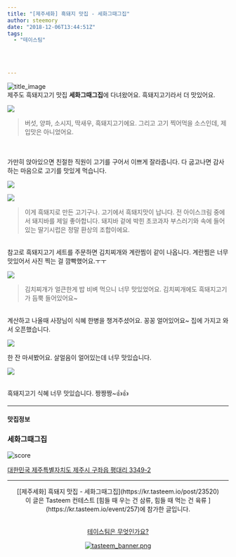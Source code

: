 ```yaml
---
title: "[제주세화] 흑돼지 맛집 - 세화그때그집"
author: steemory
date: "2018-12-06T13:44:51Z"
tags:
  - "테이스팀"
  
  
  
  
---
```

![title_image](https://static.tasteem.io/uploads/3843/post/23520/content_9511fac9-9df6-410a-9e19-e8073cc04c03.jpeg)
<br/>
제주도 흑돼지고기 맛집 **세화그때그집**에 다녀왔어요. 흑돼지고기라서 더 맛있어요.

![](https://static.tasteem.io/uploads/image/image/114328/5fa0a3a4-b59a-4ae0-885c-14e76f2b9884.jpeg)

> 버섯, 양파, 소시지, 딱새우, 흑돼지고기에요. 그리고 고기 찍어먹을 소스인데, 제 입맛은 아니었어요.

<br>
<br>
가만히 앉아있으면 친절한 직원이 고기를 구어서 이쁘게 잘라줍니다. 다 굽고나면 감사하는 마음으로 고기를 맛있게 먹습니다.

![](https://static.tasteem.io/uploads/image/image/114331/8cae3cc4-43b9-45ae-b34b-289caa99e142.jpeg)

![](https://static.tasteem.io/uploads/image/image/114329/8cae3cc4-43b9-45ae-b34b-289caa99e142.jpeg)
> 이게 흑돼지로 만든 고기구나. 고기에서 흑돼지맛이 납니다. 전 아이스크림 중에서 돼지바를 제일 좋아합니다. 돼지바 겉에 박힌 초코과자 부스러기와 속에 들어있는 딸기시럽은 정말 환상의 조합이에요.

<br>참고로 흑돼지고기 세트를 주문하면 김치찌개와 계란찜이 같이 나옵니다. 계란찜은 너무 맛있어서 사진 찍는 걸 깜빡했어요.ㅜㅜ 

![](https://static.tasteem.io/uploads/image/image/114332/8cae3cc4-43b9-45ae-b34b-289caa99e142.jpeg)
> 김치찌개가 얼큰한게 밥 비벼 먹으니 너무 맛있었어요. 김치찌개에도 흑돼지고기가 듬뿍 들어있어요~

<br>
계산하고 나올때 사장님이 식혜 한병을 챙겨주셨어요. 꽁꽁 얼어있어요~ 집에 가지고 와서 오픈했습니다.

![](https://static.tasteem.io/uploads/image/image/114333/8cae3cc4-43b9-45ae-b34b-289caa99e142.jpeg)

한 잔 마셔봤어요. 살얼음이 얼어있는데 너무 맛있습니다. 

![](https://static.tasteem.io/uploads/image/image/114334/8cae3cc4-43b9-45ae-b34b-289caa99e142.jpeg)

<br>흑돼지고기 식혜 너무 맛있습니다. 짱짱짱~👍👍

---------------------
#### 맛집정보
### 세화그때그집
![score](https://static.tasteem.io/images/steem/1Crowns.png)

[대한민국 제주특별자치도 제주시 구좌읍 평대리 3349-2](https://kr.tasteem.io/post/23520#map)

-----------------------------------------
<center>[[제주세화] 흑돼지 맛집 - 세화그때그집](https://kr.tasteem.io/post/23520)
<br/>이 글은 Tasteem 컨테스트
 [힘들 때 우는 건 삼류, 힘들 때 먹는 건 육류 ](https://kr.tasteem.io/event/257)에 참가한 글입니다.

<br/>[테이스팀은 무엇인가요?](https://kr.tasteem.io/about)

[![tasteem_banner.png](https://static.tasteem.io/images/tasteem_banner_v3.png)](https://kr.tasteem.io)</center>
